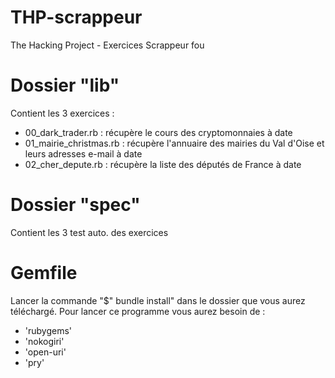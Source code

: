 # THP-scrappeur
The Hacking Project - Exercices Scrappeur fou

  # Dossier "lib"

Contient les 3 exercices :
  - 00_dark_trader.rb : récupère le cours des cryptomonnaies à date
  - 01_mairie_christmas.rb : récupère l'annuaire des mairies du Val d'Oise et leurs adresses e-mail à date
  - 02_cher_depute.rb : récupère la liste des députés de France à date
  
  # Dossier "spec"
  
 Contient les 3 test auto. des exercices
 
  # Gemfile
 
 Lancer la commande "$" bundle install" dans le dossier que vous aurez téléchargé. Pour lancer ce programme vous aurez besoin de : 
- 'rubygems'
- 'nokogiri' 
- 'open-uri'
- 'pry'
